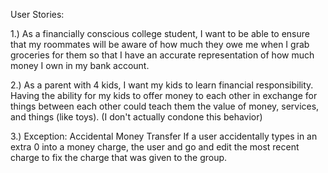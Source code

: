 User Stories:

1.) As a financially conscious college student, I want to be able to ensure that my roommates will be aware of how much they owe me when I grab groceries for them so that I have an accurate representation of how much money I own in my bank account.

2.) As a parent with 4 kids, I want my kids to learn financial responsibility. Having the ability for my kids to offer money to each other in exchange for things between each other could teach them the value of money, services, and things (like toys). (I don't actually condone this behavior)

3.) Exception: Accidental Money Transfer
If a user accidentally types in an extra 0 into a money charge, the user and go and edit the most recent charge to fix the charge that was given to the group.
